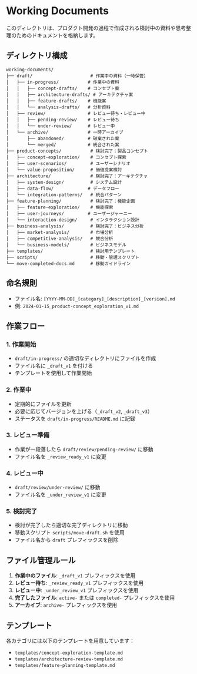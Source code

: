 # Working Documents

このディレクトリは、プロダクト開発の過程で作成される検討中の資料や思考整理のためのドキュメントを格納します。

## ディレクトリ構成

```
working-documents/
├── draft/                      # 作業中の資料（一時保管）
│   ├── in-progress/           # 作業中の資料
│   │   ├── concept-drafts/    # コンセプト案
│   │   ├── architecture-drafts/ # アーキテクチャ案
│   │   ├── feature-drafts/    # 機能案
│   │   └── analysis-drafts/   # 分析資料
│   ├── review/                # レビュー待ち・レビュー中
│   │   ├── pending-review/    # レビュー待ち
│   │   └── under-review/      # レビュー中
│   └── archive/               # 一時アーカイブ
│       ├── abandoned/         # 破棄された案
│       └── merged/            # 統合された案
├── product-concepts/           # 検討完了：製品コンセプト
│   ├── concept-exploration/    # コンセプト探索
│   ├── user-scenarios/         # ユーザーシナリオ
│   └── value-proposition/      # 価値提案検討
├── architecture/               # 検討完了：アーキテクチャ
│   ├── system-design/          # システム設計
│   ├── data-flow/             # データフロー
│   └── integration-patterns/   # 統合パターン
├── feature-planning/           # 検討完了：機能企画
│   ├── feature-exploration/    # 機能探索
│   ├── user-journeys/         # ユーザージャーニー
│   └── interaction-design/     # インタラクション設計
├── business-analysis/          # 検討完了：ビジネス分析
│   ├── market-analysis/        # 市場分析
│   ├── competitive-analysis/   # 競合分析
│   └── business-models/        # ビジネスモデル
├── templates/                  # 検討用テンプレート
├── scripts/                    # 移動・管理スクリプト
└── move-completed-docs.md      # 移動ガイドライン
```

## 命名規則

- ファイル名: `[YYYY-MM-DD]_[category]_[description]_[version].md`
- 例: `2024-01-15_product-concept_exploration_v1.md`

## 作業フロー

### 1. 作業開始
- `draft/in-progress/` の適切なディレクトリにファイルを作成
- ファイル名に `_draft_v1` を付ける
- テンプレートを使用して作業開始

### 2. 作業中
- 定期的にファイルを更新
- 必要に応じてバージョンを上げる（`_draft_v2`, `_draft_v3`）
- ステータスを `draft/in-progress/README.md` に記録

### 3. レビュー準備
- 作業が一段落したら `draft/review/pending-review/` に移動
- ファイル名を `_review_ready_v1` に変更

### 4. レビュー中
- `draft/review/under-review/` に移動
- ファイル名を `_under_review_v1` に変更

### 5. 検討完了
- 検討が完了したら適切な完了ディレクトリに移動
- 移動スクリプト `scripts/move-draft.sh` を使用
- ファイル名から `draft` プレフィックスを削除

## ファイル管理ルール

1. **作業中のファイル**: `_draft_v1` プレフィックスを使用
2. **レビュー待ち**: `_review_ready_v1` プレフィックスを使用
3. **レビュー中**: `_under_review_v1` プレフィックスを使用
4. **完了したファイル**: `active-` または `completed-` プレフィックスを使用
5. **アーカイブ**: `archive-` プレフィックスを使用

## テンプレート

各カテゴリには以下のテンプレートを用意しています：
- `templates/concept-exploration-template.md`
- `templates/architecture-review-template.md`
- `templates/feature-planning-template.md`